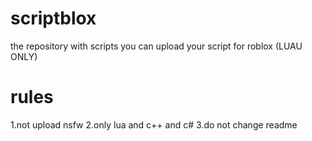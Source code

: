 # scriptblox
the repository with scripts you can upload your script for roblox (LUAU ONLY)
# rules
1.not upload nsfw
2.only lua and c++ and c#
3.do not change readme

